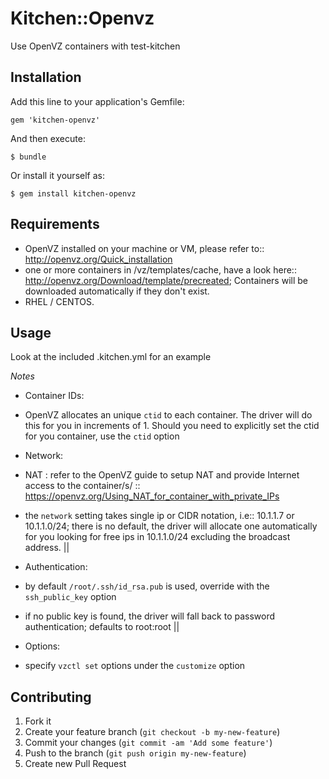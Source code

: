 # Kitchen::Openvz

Use OpenVZ containers with test-kitchen

## Installation

Add this line to your application's Gemfile:

    gem 'kitchen-openvz'

And then execute:

    $ bundle

Or install it yourself as:

    $ gem install kitchen-openvz

## Requirements

- OpenVZ installed on your machine or VM, please refer to:: http://openvz.org/Quick_installation
- one or more containers in /vz/templates/cache, have a look here:: http://openvz.org/Download/template/precreated; Containers will be downloaded automatically if they don't exist.
- RHEL / CENTOS.


## Usage

Look at the included .kitchen.yml for an example

*Notes*

* Container IDs:
 * OpenVZ allocates an unique `ctid` to each container. The driver will do this for you in increments of 1. Should you need to explicitly set the ctid for you container, use the `ctid` option

* Network:
 * NAT : refer to the OpenVZ guide to setup NAT and provide Internet access to the container/s/ :: https://openvz.org/Using_NAT_for_container_with_private_IPs
 * the `network` setting takes single ip or CIDR notation, i.e:: 10.1.1.7 or  10.1.1.0/24; there is no default, the driver will allocate one automatically for you looking for free ips in 10.1.1.0/24 excluding the broadcast address.
||
* Authentication:
 * by default `/root/.ssh/id_rsa.pub` is used, override with the `ssh_public_key` option
 * if no public key is found, the driver will fall back to password authentication; defaults to root:root
||
* Options:
 * specify `vzctl set` options under the `customize` option

## Contributing

1. Fork it
2. Create your feature branch (`git checkout -b my-new-feature`)
3. Commit your changes (`git commit -am 'Add some feature'`)
4. Push to the branch (`git push origin my-new-feature`)
5. Create new Pull Request
